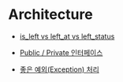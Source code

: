 # Architecture

- [is_left vs left_at vs left_status](https://jojoldu.tistory.com/577)

- [Public / Private 인터페이스](https://jojoldu.tistory.com/588)

- [좋은 예외(Exception) 처리](https://jojoldu.tistory.com/734)
